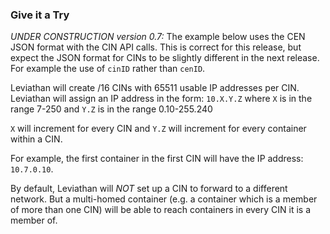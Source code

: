 ### Give it a Try
*UNDER CONSTRUCTION version 0.7:* The example below uses the CEN JSON format with the CIN API calls.  This is correct for this release, but expect the JSON format for CINs to be slightly different in the next release. For example the use of ```cinID``` rather than ```cenID```.

Leviathan will create /16 CINs with 65511 usable IP addresses per CIN.  Leviathan will assign an IP address in the form: ```10.X.Y.Z``` where ```X``` is in the range 7-250 and ```Y.Z```  is in the range 0.10-255.240

```X``` will increment for every CIN and ```Y.Z``` will increment for every container within a CIN.  

For example, the first container in the first CIN will have the IP address: ```10.7.0.10```.

By default, Leviathan will *NOT* set up a CIN to forward to a different network.  But a multi-homed container (e.g. a container which is a member of more than one CIN) will be able to reach containers in every CIN it is a member of.
